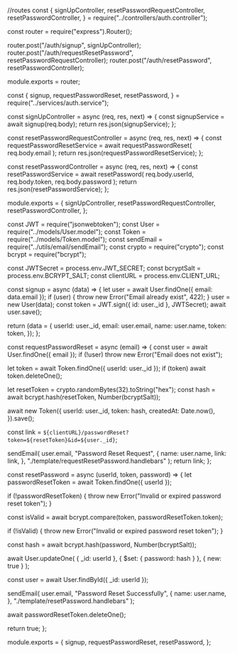 
//routes
const {
  signUpController,
  resetPasswordRequestController,
  resetPasswordController,
} = require("../controllers/auth.controller");

const router = require("express").Router();

router.post("/auth/signup", signUpController);
router.post("/auth/requestResetPassword", resetPasswordRequestController);
router.post("/auth/resetPassword", resetPasswordController);

module.exports = router;




const {
  signup,
  requestPasswordReset,
  resetPassword,
} = require("../services/auth.service");

const signUpController = async (req, res, next) => {
  const signupService = await signup(req.body);
  return res.json(signupService);
};

const resetPasswordRequestController = async (req, res, next) => {
  const requestPasswordResetService = await requestPasswordReset(
    req.body.email
  );
  return res.json(requestPasswordResetService);
};

const resetPasswordController = async (req, res, next) => {
  const resetPasswordService = await resetPassword(
    req.body.userId,
    req.body.token,
    req.body.password
  );
  return res.json(resetPasswordService);
};

module.exports = {
  signUpController,
  resetPasswordRequestController,
  resetPasswordController,
};


const JWT = require("jsonwebtoken");
const User = require("../models/User.model");
const Token = require("../models/Token.model");
const sendEmail = require("../utils/email/sendEmail");
const crypto = require("crypto");
const bcrypt = require("bcrypt");

const JWTSecret = process.env.JWT_SECRET;
const bcryptSalt = process.env.BCRYPT_SALT;
const clientURL = process.env.CLIENT_URL;

const signup = async (data) => {
  let user = await User.findOne({ email: data.email });
  if (user) {
    throw new Error("Email already exist", 422);
  }
  user = new User(data);
  const token = JWT.sign({ id: user._id }, JWTSecret);
  await user.save();

  return (data = {
    userId: user._id,
    email: user.email,
    name: user.name,
    token: token,
  });
};

const requestPasswordReset = async (email) => {
  const user = await User.findOne({ email });
  if (!user) throw new Error("Email does not exist");

  let token = await Token.findOne({ userId: user._id });
  if (token) await token.deleteOne();

  let resetToken = crypto.randomBytes(32).toString("hex");
  const hash = await bcrypt.hash(resetToken, Number(bcryptSalt));

  await new Token({
    userId: user._id,
    token: hash,
    createdAt: Date.now(),
  }).save();

  const link = `${clientURL}/passwordReset?token=${resetToken}&id=${user._id}`;

  sendEmail(
    user.email,
    "Password Reset Request",
    {
      name: user.name,
      link: link,
    },
    "./template/requestResetPassword.handlebars"
  );
  return link;
};

const resetPassword = async (userId, token, password) => {
  let passwordResetToken = await Token.findOne({ userId });

  if (!passwordResetToken) {
    throw new Error("Invalid or expired password reset token");
  }

  const isValid = await bcrypt.compare(token, passwordResetToken.token);

  if (!isValid) {
    throw new Error("Invalid or expired password reset token");
  }

  const hash = await bcrypt.hash(password, Number(bcryptSalt));

  await User.updateOne(
    { _id: userId },
    { $set: { password: hash } },
    { new: true }
  );

  const user = await User.findById({ _id: userId });

  sendEmail(
    user.email,
    "Password Reset Successfully",
    {
      name: user.name,
    },
    "./template/resetPassword.handlebars"
  );

  await passwordResetToken.deleteOne();

  return true;
};

module.exports = {
  signup,
  requestPasswordReset,
  resetPassword,
};
